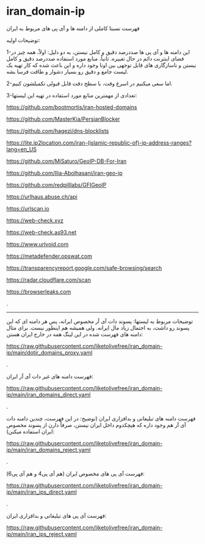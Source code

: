 # iran_domain-ip
فهرست نسبتا کاملی از دامنه ها و آی پی های مربوط به ایران


توضیحات اولیه:

1-این دامنه ها و آی پی ها صددرصد دقیق و کامل نیستن، به دو دلیل:
اولاً، همه چیز در فضای اینترنت دائم در حال تغییره.
ثانیاً، منابع مورد استفاده صددرصد دقیق و کامل نیستن و ناسازگاری های قابل توجهی بین اونا وجود داره و این باعث شده که کار تهیه یک لیست جامع و دقیق رو بسیار دشوار و طاقت فرسا بشه.

2-اما سعی میکنیم در اسرع وقت، با سطح دقت قابل قبولی تکمیلشون کنیم.

3-تعدادی از مهمترین منابع مورد استفاده در تهیه این لیستها:

https://github.com/bootmortis/iran-hosted-domains

https://github.com/MasterKia/PersianBlocker

https://github.com/hagezi/dns-blocklists

https://lite.ip2location.com/iran-(islamic-republic-of)-ip-address-ranges?lang=en_US

https://github.com/MiSaturo/GeoIP-DB-For-Iran

https://github.com/Ilia-Abolhasani/iran-geo-ip

https://github.com/redpilllabs/GFIGeoIP

https://urlhaus.abuse.ch/api

https://urlscan.io

https://web-check.xyz

https://web-check.as93.net

https://www.urlvoid.com

https://metadefender.opswat.com

https://transparencyreport.google.com/safe-browsing/search

https://radar.cloudflare.com/scan

https://browserleaks.com


.

---

توضیحات مربوط به لیستها:
پسوند دات آی آر مخصوص ایرانه، پس هر دامنه ای که این پسوند رو داشت، به احتمال زیاد مال ایرانه. ولی همیشه هم اینطور نیست. برای مثال دامنه های فهرست شده در این لینگ همه در خارج ایران هستن:

https://raw.githubusercontent.com/liketolivefree/iran_domain-ip/main/dotir_domains_proxy.yaml

.


فهرست دامنه های غیر دات آی آر ایران:

https://raw.githubusercontent.com/liketolivefree/iran_domain-ip/main/iran_domains_direct.yaml

.

فهرست دامنه های تبلیغاتی و بدافزاری ایران (توضیح: در این فهرست، چندین دامنه دات آی آر هم وجود داره که هیچکدوم داخل ایران نیستن، صرفاً دارن از پسوند مخصوص ایران استفاده میکنن):

https://raw.githubusercontent.com/liketolivefree/iran_domain-ip/main/iran_domains_reject.yaml

.

فهرست آی پی های مخصوص ایران (هم آی پی4 و هم آی پی6):

https://raw.githubusercontent.com/liketolivefree/iran_domain-ip/main/iran_ips_direct.yaml

.

فهرست آی پی های تبلیغاتی و بدافزاری ایران:

https://raw.githubusercontent.com/liketolivefree/iran_domain-ip/main/iran_ips_reject.yaml

